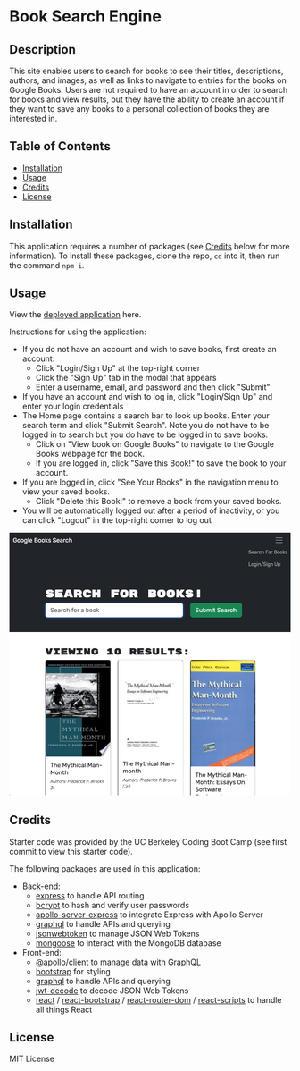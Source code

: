 # Book Search Engine

## Description

This site enables users to search for books to see their titles, descriptions, authors, and images, as well as links to navigate to entries for the books on Google Books. Users are not required to have an account in order to search for books and view results, but they have the ability to create an account if they want to save any books to a personal collection of books they are interested in. 

## Table of Contents

- [Installation](#installation)
- [Usage](#usage)
- [Credits](#credits)
- [License](#license)

## Installation

This application requires a number of packages (see [Credits](#credits) below for more information). To install these packages, clone the repo, `cd` into it, then run the command `npm i`.

## Usage

View the [deployed application](https://radiant-mountain-18171-86736d015c42.herokuapp.com/) here.

Instructions for using the application:
- If you do not have an account and wish to save books, first create an account:
    - Click "Login/Sign Up" at the top-right corner
    - Click the "Sign Up" tab in the modal that appears
    - Enter a username, email, and password and then click "Submit"
- If you have an account and wish to log in, click "Login/Sign Up" and enter your login credentials
- The Home page contains a search bar to look up books. Enter your search term and click "Submit Search". Note you do not have to be logged in to search but you do have to be logged in to save books.
    - Click on "View book on Google Books" to navigate to the Google Books webpage for the book.
    - If you are logged in, click "Save this Book!" to save the book to your account.
- If you are logged in, click "See Your Books" in the navigation menu to view your saved books.
    - Click "Delete this Book!" to remove a book from your saved books.
- You will be automatically logged out after a period of inactivity, or you can click "Logout" in the top-right corner to log out

![Screenshot of application showing search bar and search results](./screenshot.jpg)

## Credits

Starter code was provided by the UC Berkeley Coding Boot Camp (see first commit to view this starter code).

The following packages are used in this application:
- Back-end:
    - [express](https://www.npmjs.com/package/express) to handle API routing
    - [bcrypt](https://www.npmjs.com/package/bcrypt) to hash and verify user passwords
    - [apollo-server-express](https://www.npmjs.com/package/apollo-server-express) to integrate Express with Apollo Server
    - [graphql](https://graphql.org/) to handle APIs and querying
    - [jsonwebtoken](https://www.npmjs.com/package/jsonwebtoken) to manage JSON Web Tokens
    - [mongoose](https://www.npmjs.com/package/mongoose) to interact with the MongoDB database
- Front-end:
    - [@apollo/client](https://www.apollographql.com/docs/react/) to manage data with GraphQL
    - [bootstrap](https://getbootstrap.com/) for styling
    - [graphql](https://graphql.org/) to handle APIs and querying
    - [jwt-decode](https://www.npmjs.com/package/jwt-decode) to decode JSON Web Tokens
    - [react](https://react.dev/) / [react-bootstrap](https://react-bootstrap.netlify.app/) / [react-router-dom](https://www.npmjs.com/package/react-router-dom) / [react-scripts](https://www.npmjs.com/package/react-scripts) to handle all things React

## License

MIT License